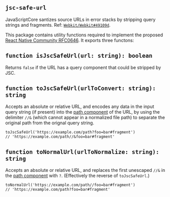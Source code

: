## `jsc-safe-url`

JavaScriptCore santizes source URLs in error stacks by stripping query strings and fragments. Ref: [`Webkit/Webkit#49109d`](https://github.com/WebKit/WebKit/commit/49109db4ab87a715f7a8987c7ee380e63060298b).

This package contains utility functions required to implement the proposed [React Native Community RFC0646](https://github.com/react-native-community/discussions-and-proposals/pull/646). It exports three functons:

## `function isJscSafeUrl(url: string): boolean`

Returns `false` if the URL has a query component that could be stripped by JSC.

## `function toJscSafeUrl(urlToConvert: string): string`

Accepts an absolute or relative URL, and encodes any data in the input query string (if present) into the [path component](https://www.rfc-editor.org/rfc/rfc3986#section-3.3) of the URL, by using the delimiter `//&` (which cannot appear in a normalized file path) to separate the original path from the orignal query string.

```
toJscSafeUrl('https://example.com/path?foo=bar#fragment')
// 'https://example.com/path//&foo=bar#fragment'
```

## `function toNormalUrl(urlToNormalize: string): string`

Accepts an absolute or relative URL, and replaces the first unescaped `//&` in the [path component](https://www.rfc-editor.org/rfc/rfc3986#section-3.3) with `?`. (Effectively the reverse of `toJscSafeUrl`.)

```
toNormalUrl('https://example.com/path//foo=bar#fragment')
// 'https://example.com/path?foo=bar#fragment'
```
